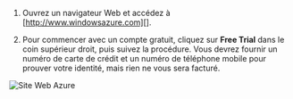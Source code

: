 1.  Ouvrez un navigateur Web et accédez à
    [http://www.windowsazure.com][].

2.  Pour commencer avec un compte gratuit, cliquez sur **Free Trial**
    dans le coin supérieur droit, puis suivez la procédure. Vous devrez
    fournir un numéro de carte de crédit et un numéro de téléphone
    mobile pour prouver votre identité, mais rien ne vous sera facturé.

![Site Web
Azure](./media/create-azure-account/freetrialonwindowsazurehomepage.png)

